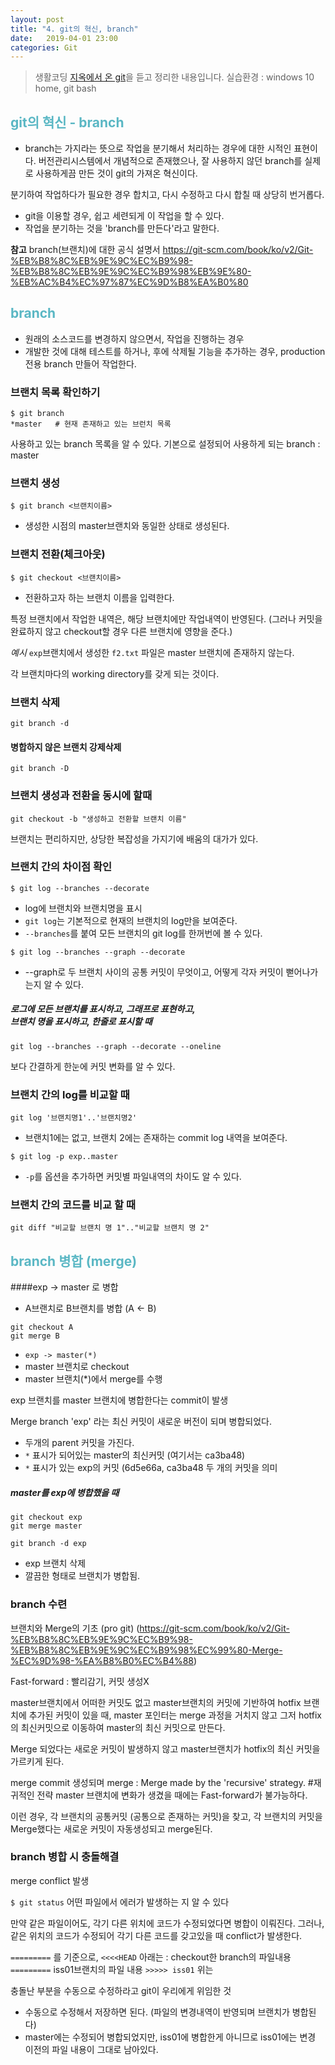 ```yaml
---
layout: post
title: "4. git의 혁신, branch"
date:   2019-04-01 23:00
categories: Git
---
```

> 생활코딩 [지옥에서 온 git](https://opentutorials.org/course/2708)을 듣고 정리한 내용입니다.
> 실습환경 : windows 10 home, git bash


## <span style="color:#5ab7c4;">git의 혁신 - branch</span>
-  branch는 가지라는 뜻으로 작업을 분기해서 처리하는 경우에 대한 시적인 표현이다.
버전관리시스템에서 개념적으로 존재했으나, 잘 사용하지 않던 branch를 실제로 사용하게끔 만든 것이 git의 가져온 혁신이다.

분기하여 작업하다가 필요한 경우 합치고, 다시 수정하고 다시 합칠 때 상당히 번거롭다.
* git을 이용할 경우, 쉽고 세련되게 이 작업을 할 수 있다.
* 작업을 분기하는 것을 'branch를 만든다'라고 말한다.

**참고**
branch(브랜치)에 대한 공식 설명서
https://git-scm.com/book/ko/v2/Git-%EB%B8%8C%EB%9E%9C%EC%B9%98-%EB%B8%8C%EB%9E%9C%EC%B9%98%EB%9E%80-%EB%AC%B4%EC%97%87%EC%9D%B8%EA%B0%80

## <span style="color:#5ab7c4;">branch</span>

- 원래의 소스코드를 변경하지 않으면서, 작업을 진행하는 경우
- 개발한 것에 대해 테스트를 하거나, 후에 삭제될 기능을 추가하는 경우, production 전용 branch 만들어 작업한다.

### 브랜치 목록 확인하기
```
$ git branch
*master   # 현재 존재하고 있는 브런치 목록
```
사용하고 있는 branch 목록을 알 수 있다.
 기본으로 설정되어 사용하게 되는 branch :  master

### 브랜치 생성
`$ git branch <브랜치이름>`
- 생성한 시점의 master브랜치와 동일한 상태로 생성된다.

### 브랜치 전환(체크아웃)
`$ git checkout <브랜치이름>`
-  전환하고자 하는 브랜치 이름을 입력한다.

특정 브랜치에서 작업한 내역은, 해당 브랜치에만 작업내역이 반영된다.
(그러나 커밋을 완료하지 않고 checkout할 경우 다른 브랜치에 영향을 준다.)

_예시_
`exp`브랜치에서 생성한 `f2.txt` 파일은
master 브랜치에 존재하지 않는다.

각 브랜치마다의 working directory를 갖게 되는 것이다.

### 브랜치 삭제
`git branch -d`

#### 병합하지 않은 브랜치 강제삭제
`git branch -D`

### 브랜치 생성과 전환을 동시에 할때
`git checkout -b "생성하고 전환할 브랜치 이름"`

브랜치는 편리하지만, 상당한 복잡성을 가지기에 배움의 대가가 있다.


### 브랜치 간의 차이점 확인

`$ git log --branches --decorate`
- log에 브랜치와 브랜치명을 표시
- `git log`는 기본적으로 현재의 브랜치의 log만을 보여준다.
- `--branches`를 붙여 모든 브랜치의 git log를 한꺼번에 볼 수 있다.


`$ git log --branches --graph --decorate`
- --graph로 두 브랜치 사이의 공통 커밋이 무엇이고, 어떻게 각자 커밋이 뻗어나가는지 알 수 있다.

##### 로그에 모든 브랜치를 표시하고, 그래프로 표현하고, <br>브랜치 명을 표시하고, 한줄로 표시할 때 
`git log --branches --graph --decorate --oneline`

보다 간결하게 한눈에 커밋 변화를 알 수 있다.


### 브랜치 간의 log를 비교할 때
`git log '브랜치명1'..'브랜치명2'`
- 브랜치1에는 없고, 브랜치 2에는 존재하는 commit log 내역을 보여준다.

`$ git log -p exp..master`
- `-p`를 옵션을 추가하면 커밋별 파일내역의 차이도 알 수 있다.

### 브랜치 간의 코드를 비교 할 때 
`git diff "비교할 브랜치 명 1".."비교할 브랜치 명 2"`


## <span style="color:#5ab7c4;">branch 병합 (merge)</span>

####exp -> master 로 병합

- A브랜치로 B브랜치를 병합 (A <- B)
```
git checkout A
git merge B
```

- `exp -> master(*)`
- master 브랜치로 checkout
- master 브랜치(*)에서 merge를 수행


exp 브랜치를 master 브랜치에 병합한다는 commit이 발생


Merge branch 'exp' 라는 최신 커밋이 새로운 버전이 되며 병합되었다.
- 두개의 parent 커밋을 가진다.
- `*` 표시가 되어있는 master의 최신커밋 (여기서는 ca3ba48)
- `*` 표시가 있는 exp의 커밋 (6d5e66a, ca3ba48 두 개의 커밋을 의미

##### master를 exp에 병합했을 때
```
git checkout exp
git merge master
```

`git branch -d exp`
- exp 브랜치 삭제
- 깔끔한 형태로 브랜치가 병합됨.

### branch 수련

브랜치와 Merge의 기초 (pro git) (https://git-scm.com/book/ko/v2/Git-%EB%B8%8C%EB%9E%9C%EC%B9%98-%EB%B8%8C%EB%9E%9C%EC%B9%98%EC%99%80-Merge-%EC%9D%98-%EA%B8%B0%EC%B4%88)


Fast-forward
: 빨리감기, 커밋 생성X

master브랜치에서 어떠한 커밋도 없고
master브랜치의 커밋에 기반하여 hotfix 브랜치에 추가된 커밋이 있을 때, master 포인터는 merge 과정을 거치지 않고 그저 hotfix의 최신커밋으로 이동하여 master의 최신 커밋으로 만든다.

 Merge 되었다는 새로운 커밋이 발생하지 않고 master브랜치가 hotfix의 최신 커밋을 가르키게 된다.


merge commit 생성되며 merge
: Merge made by the 'recursive' strategy. #재귀적인 전략
master 브랜치에 변화가 생겼을 때에는 Fast-forward가 불가능하다.

이런 경우, 각 브랜치의 공통커밋 (공통으로 존재하는 커밋)을 찾고, 각 브랜치의 커밋을 Merge했다는 새로운 커밋이 자동생성되고 merge된다.

### branch 병합 시 충돌해결

merge conflict 발생

`$ git status`
어떤 파일에서 에러가 발생하는 지 알 수 있다

만약 같은 파일이어도, 각기 다른 위치에 코드가 수정되었다면 병합이 이뤄진다.
그러나, 같은 위치의 코드가 수정되어 각기 다른 코드를 갖고있을 때 conflict가 발생한다.


`=========` 를 기준으로,
`<<<<HEAD` 아래는
	: checkout한 branch의 파일내용
`=========`
iss01브랜치의 파일 내용
`>>>>> iss01` 위는

충돌난 부분을 수동으로 수정하라고 git이 우리에게 위임한 것
- 수동으로 수정해서 저장하면 된다. (파일의 변경내역이 반영되며 브랜치가 병합된다)
- master에는 수정되어 병합되었지만, iss01에 병합한게 아니므로 iss01에는 변경 이전의 파일 내용이 그대로 남아있다.
